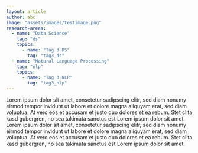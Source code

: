 ```yaml
---
layout: article
author: abc
image: "assets/images/testimage.png"
research-areas:
  - name: "Data Science"
    tag: "ds"
    topics:
      - name: "Tag 3 DS"
        tag: "tag3_ds"
  - name: "Natural Language Processing"
    tag: "nlp"
    topics:
      - name: "Tag 3 NLP"
        tag: "tag3_nlp"
---
```

Lorem ipsum dolor sit amet, consetetur sadipscing elitr, sed diam nonumy eirmod tempor invidunt ut labore et dolore magna aliquyam erat, sed diam voluptua. At vero eos et accusam et justo duo dolores et ea rebum. Stet clita kasd gubergren, no sea takimata sanctus est Lorem ipsum dolor sit amet. Lorem ipsum dolor sit amet, consetetur sadipscing elitr, sed diam nonumy eirmod tempor invidunt ut labore et dolore magna aliquyam erat, sed diam voluptua. At vero eos et accusam et justo duo dolores et ea rebum. Stet clita kasd gubergren, no sea takimata sanctus est Lorem ipsum dolor sit amet.
